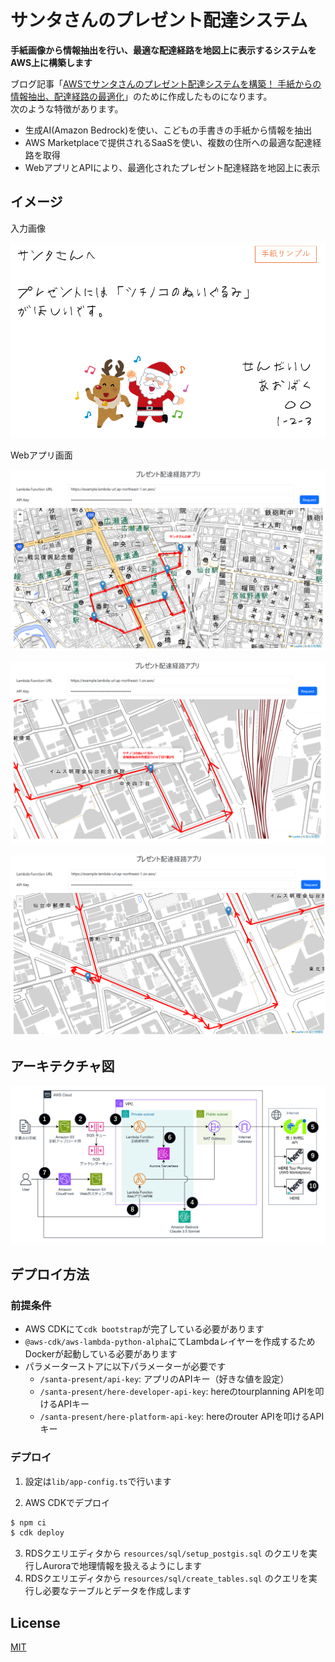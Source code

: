 # サンタさんのプレゼント配達システム

**手紙画像から情報抽出を行い、最適な配達経路を地図上に表示するシステムをAWS上に構築します**

ブログ記事「[AWSでサンタさんのプレゼント配達システムを構築！ 手紙からの情報抽出、配達経路の最適化](https://kkmtyyz.hatenablog.com/entry/2024/12/13/084219)」のために作成したものになります。  
次のような特徴があります。

- 生成AI(Amazon Bedrock)を使い、こどもの手書きの手紙から情報を抽出
- AWS Marketplaceで提供されるSaaSを使い、複数の住所への最適な配達経路を取得
- WebアプリとAPIにより、最適化されたプレゼント配達経路を地図上に表示

## イメージ

入力画像

![demo](./readme_img/letter_sample.png)

Webアプリ画面

![demo](./readme_img/web_app_01.png)

![demo](./readme_img/web_app_02.png)

![demo](./readme_img/web_app_03.png)

## アーキテクチャ図

![arch](./readme_img/arch.png)

## デプロイ方法

### 前提条件

- AWS CDKにて`cdk bootstrap`が完了している必要があります
- `@aws-cdk/aws-lambda-python-alpha`にてLambdaレイヤーを作成するためDockerが起動している必要があります
- パラメーターストアに以下パラメーターが必要です
  - `/santa-present/api-key`: アプリのAPIキー（好きな値を設定）
  - `/santa-present/here-developer-api-key`: hereのtourplanning APIを叩けるAPIキー
  - `/santa-present/here-platform-api-key`: hereのrouter APIを叩けるAPIキー

### デプロイ

1. 設定は`lib/app-config.ts`で行います

2. AWS CDKでデプロイ

```sh
$ npm ci
$ cdk deploy
```

3. RDSクエリエディタから `resources/sql/setup_postgis.sql` のクエリを実行しAuroraで地理情報を扱えるようにします
4. RDSクエリエディタから `resources/sql/create_tables.sql` のクエリを実行し必要なテーブルとデータを作成します

## License

[MIT](./LICENSE-MIT)
